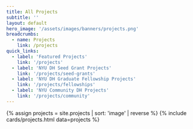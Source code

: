 ```yaml
---
title: All Projects
subtitle: ''
layout: default
hero_image: '/assets/images/banners/projects.png'
breadcrumbs:
  - name: Projects
    link: /projects
quick_links:
  - label: 'Featured Projects'
    link: '/projects'
  - label: 'NYU DH Seed Grant Projects'
    link: '/projects/seed-grants'
  - label: 'NYU DH Graduate Fellowship Projects'
    link: '/projects/fellowships'
  - label: 'NYU Community DH Projects'
    link: '/projects/community'
---
```

{% assign projects = site.projects | sort: 'image' | reverse %}
{% include cards/projects.html data=projects %}
